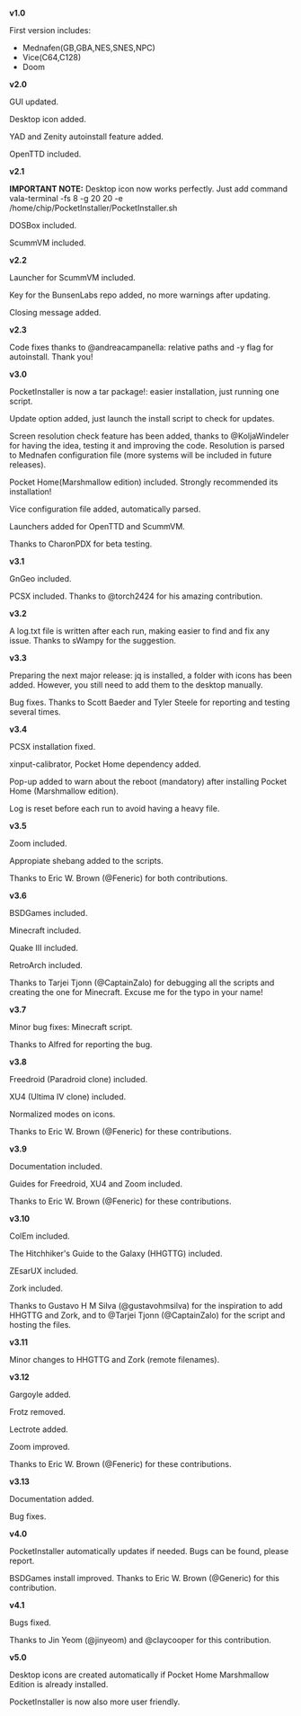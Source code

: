 **v1.0**

First version includes:
  - Mednafen(GB,GBA,NES,SNES,NPC)
  - Vice(C64,C128)
  - Doom

**v2.0**

GUI updated.

Desktop icon added.

YAD and  Zenity autoinstall feature added.

OpenTTD included.

**v2.1**

**IMPORTANT NOTE:** Desktop icon now works perfectly. Just add command vala-terminal -fs 8 -g 20 20 -e /home/chip/PocketInstaller/PocketInstaller.sh

DOSBox included.

ScummVM included.

**v2.2**

Launcher for ScummVM included.

Key for the BunsenLabs repo added, no more warnings after updating.

Closing message added.

**v2.3**

Code fixes thanks to @andreacampanella: relative paths and -y flag for autoinstall. Thank you!

**v3.0**

PocketInstaller is now a tar package!: easier installation, just running one script.

Update option added, just launch the install script to check for updates.

Screen resolution check feature has been added, thanks to @KoljaWindeler for having the idea, testing it and improving the code. Resolution is parsed to Mednafen configuration file (more systems will be included in future releases).

Pocket Home(Marshmallow edition) included. Strongly recommended its installation!

Vice configuration file added, automatically parsed.

Launchers added for OpenTTD and ScummVM.

Thanks to CharonPDX for beta testing.


**v3.1**

GnGeo included.

PCSX included. Thanks to @torch2424 for his amazing contribution.

**v3.2**

A log.txt file is written after each run, making easier to find and fix any issue. Thanks to sWampy for the suggestion.

**v3.3**

Preparing the next major release: jq is installed, a folder with icons has been added. However, you still need to add them to the desktop manually.

Bug fixes. Thanks to Scott Baeder and Tyler Steele for reporting and testing several times.

**v3.4**

PCSX installation fixed.

xinput-calibrator, Pocket Home dependency added.

Pop-up added to warn about the reboot (mandatory) after installing Pocket Home (Marshmallow edition).

Log is reset before each run to avoid having a heavy file.

**v3.5**

Zoom included.

Appropiate shebang added to the scripts. 

Thanks to Eric W. Brown (@Feneric) for both contributions.

**v3.6**

BSDGames included.

Minecraft included.

Quake III included.

RetroArch included.

Thanks to Tarjei Tjonn (@CaptainZalo) for debugging all the scripts and creating the one for Minecraft. Excuse me for the typo in your name!

**v3.7**

Minor bug fixes: Minecraft script.

Thanks to Alfred for reporting the bug.

**v3.8**

Freedroid (Paradroid clone) included.

XU4 (Ultima IV clone) included.

Normalized modes on icons.

Thanks to Eric W. Brown (@Feneric) for these contributions.

**v3.9**

Documentation included.

Guides for Freedroid, XU4 and Zoom included.

Thanks to Eric W. Brown (@Feneric) for these contributions.

**v3.10**

ColEm included.

The Hitchhiker's Guide to the Galaxy (HHGTTG) included.

ZEsarUX included.

Zork included.

Thanks to Gustavo H M Silva (@gustavohmsilva) for the inspiration to add HHGTTG  and Zork, and to @Tarjei Tjonn (@CaptainZalo) for the script and hosting the files.

**v3.11**

Minor changes to HHGTTG and Zork (remote filenames).

**v3.12**

Gargoyle added.

Frotz removed.

Lectrote added.

Zoom improved.

Thanks to Eric W. Brown (@Feneric) for these contributions.

**v3.13**

Documentation added. 

Bug fixes.

**v4.0**

PocketInstaller automatically updates if needed. Bugs can be found, please report.

BSDGames install improved. Thanks to Eric W. Brown (@Generic) for this contribution.

**v4.1**

Bugs fixed.

Thanks to Jin Yeom (@jinyeom) and @claycooper for this contribution.

**v5.0**

Desktop icons are created automatically if Pocket Home Marshmallow Edition is already installed.

PocketInstaller is now also more user friendly.
